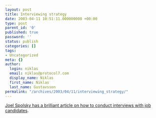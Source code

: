 ```yaml
---
layout: post
title: Interviewing strategy
date: 2003-04-11 10:51:11.000000000 +00:00
type: post
parent_id: '0'
published: true
password: ''
status: publish
categories: []
tags:
- Uncategorized
meta: {}
author:
  login: niklas
  email: niklas@protocol7.com
  display_name: Niklas
  first_name: Niklas
  last_name: Gustavsson
permalink: "/archives/2003/04/11/interviewing_strategy/"
---
```

[Joel Spolsky has a brilliant article on how to conduct interviews with job candidates](http://www.joelonsoftware.com/articles/fog0000000073.html).

